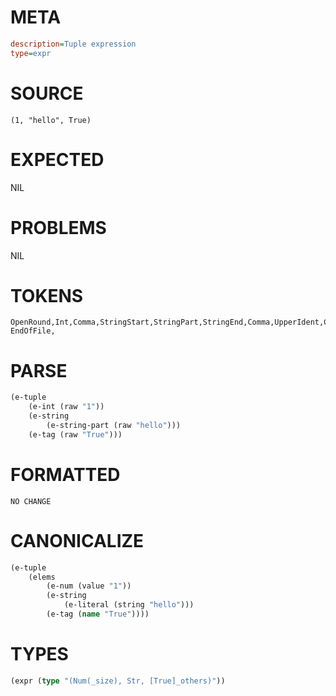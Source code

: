 # META
~~~ini
description=Tuple expression
type=expr
~~~
# SOURCE
~~~roc
(1, "hello", True)
~~~
# EXPECTED
NIL
# PROBLEMS
NIL
# TOKENS
~~~zig
OpenRound,Int,Comma,StringStart,StringPart,StringEnd,Comma,UpperIdent,CloseRound,
EndOfFile,
~~~
# PARSE
~~~clojure
(e-tuple
	(e-int (raw "1"))
	(e-string
		(e-string-part (raw "hello")))
	(e-tag (raw "True")))
~~~
# FORMATTED
~~~roc
NO CHANGE
~~~
# CANONICALIZE
~~~clojure
(e-tuple
	(elems
		(e-num (value "1"))
		(e-string
			(e-literal (string "hello")))
		(e-tag (name "True"))))
~~~
# TYPES
~~~clojure
(expr (type "(Num(_size), Str, [True]_others)"))
~~~

